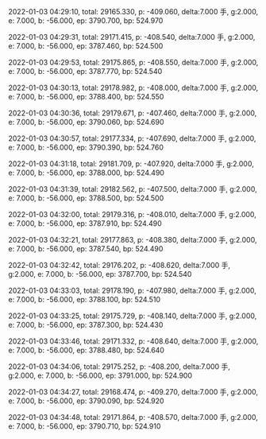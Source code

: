 2022-01-03 04:29:10, total: 29165.330, p: -409.060, delta:7.000 手, g:2.000, e: 7.000, b: -56.000, ep: 3790.700, bp: 524.970

2022-01-03 04:29:31, total: 29171.415, p: -408.540, delta:7.000 手, g:2.000, e: 7.000, b: -56.000, ep: 3787.460, bp: 524.500

2022-01-03 04:29:53, total: 29175.865, p: -408.550, delta:7.000 手, g:2.000, e: 7.000, b: -56.000, ep: 3787.770, bp: 524.540

2022-01-03 04:30:13, total: 29178.982, p: -408.000, delta:7.000 手, g:2.000, e: 7.000, b: -56.000, ep: 3788.400, bp: 524.550

2022-01-03 04:30:36, total: 29179.671, p: -407.460, delta:7.000 手, g:2.000, e: 7.000, b: -56.000, ep: 3790.060, bp: 524.690

2022-01-03 04:30:57, total: 29177.334, p: -407.690, delta:7.000 手, g:2.000, e: 7.000, b: -56.000, ep: 3790.390, bp: 524.760

2022-01-03 04:31:18, total: 29181.709, p: -407.920, delta:7.000 手, g:2.000, e: 7.000, b: -56.000, ep: 3788.000, bp: 524.490

2022-01-03 04:31:39, total: 29182.562, p: -407.500, delta:7.000 手, g:2.000, e: 7.000, b: -56.000, ep: 3788.500, bp: 524.500

2022-01-03 04:32:00, total: 29179.316, p: -408.010, delta:7.000 手, g:2.000, e: 7.000, b: -56.000, ep: 3787.910, bp: 524.490

2022-01-03 04:32:21, total: 29177.863, p: -408.380, delta:7.000 手, g:2.000, e: 7.000, b: -56.000, ep: 3787.540, bp: 524.490

2022-01-03 04:32:42, total: 29176.202, p: -408.620, delta:7.000 手, g:2.000, e: 7.000, b: -56.000, ep: 3787.700, bp: 524.540

2022-01-03 04:33:03, total: 29178.190, p: -407.980, delta:7.000 手, g:2.000, e: 7.000, b: -56.000, ep: 3788.100, bp: 524.510

2022-01-03 04:33:25, total: 29175.729, p: -408.140, delta:7.000 手, g:2.000, e: 7.000, b: -56.000, ep: 3787.300, bp: 524.430

2022-01-03 04:33:46, total: 29171.332, p: -408.640, delta:7.000 手, g:2.000, e: 7.000, b: -56.000, ep: 3788.480, bp: 524.640

2022-01-03 04:34:06, total: 29175.252, p: -408.200, delta:7.000 手, g:2.000, e: 7.000, b: -56.000, ep: 3791.000, bp: 524.900

2022-01-03 04:34:27, total: 29168.474, p: -409.270, delta:7.000 手, g:2.000, e: 7.000, b: -56.000, ep: 3790.090, bp: 524.920

2022-01-03 04:34:48, total: 29171.864, p: -408.570, delta:7.000 手, g:2.000, e: 7.000, b: -56.000, ep: 3790.710, bp: 524.910